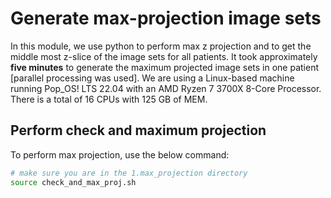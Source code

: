 # Generate max-projection image sets

In this module, we use python to perform max z projection and to get the middle most z-slice of the image sets for all patients.
It took approximately **five minutes** to generate the maximum projected image sets in one patient [parallel processing was used].
We are using a Linux-based machine running Pop_OS! LTS 22.04 with an AMD Ryzen 7 3700X 8-Core Processor. There is a total of 16 CPUs with 125 GB of MEM.

## Perform check and maximum projection

To perform max projection, use the below command:

```bash
# make sure you are in the 1.max_projection directory
source check_and_max_proj.sh
```

